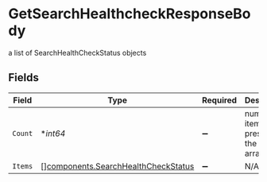 # GetSearchHealthcheckResponseBody

a list of SearchHealthCheckStatus objects


## Fields

| Field                                                                                      | Type                                                                                       | Required                                                                                   | Description                                                                                |
| ------------------------------------------------------------------------------------------ | ------------------------------------------------------------------------------------------ | ------------------------------------------------------------------------------------------ | ------------------------------------------------------------------------------------------ |
| `Count`                                                                                    | **int64*                                                                                   | :heavy_minus_sign:                                                                         | number of items present in the items array                                                 |
| `Items`                                                                                    | [][components.SearchHealthCheckStatus](../../models/components/searchhealthcheckstatus.md) | :heavy_minus_sign:                                                                         | N/A                                                                                        |